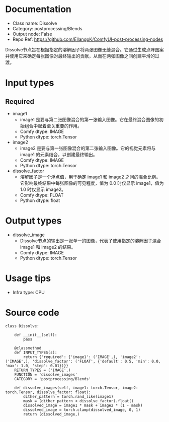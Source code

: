 # Documentation
- Class name: Dissolve
- Category: postprocessing/Blends
- Output node: False
- Repo Ref: https://github.com/EllangoK/ComfyUI-post-processing-nodes

Dissolve节点旨在根据指定的溶解因子将两张图像无缝混合。它通过生成点阵图案并使用它来确定每张图像对最终输出的贡献，从而在两张图像之间创建平滑的过渡。

# Input types
## Required
- image1
    - image1 是要与第二张图像混合的第一张输入图像。它在最终混合图像的初始组合中起着至关重要的作用。
    - Comfy dtype: IMAGE
    - Python dtype: torch.Tensor
- image2
    - image2 是要与第一张图像混合的第二张输入图像。它的视觉元素将与 image1 的元素结合，以创建最终输出。
    - Comfy dtype: IMAGE
    - Python dtype: torch.Tensor
- dissolve_factor
    - 溶解因子是一个浮点值，用于确定 image1 和 image2 之间的混合比例。它影响最终结果中每张图像的可见程度，值为 0.0 时仅显示 image1，值为 1.0 时仅显示 image2。
    - Comfy dtype: FLOAT
    - Python dtype: float

# Output types
- dissolve_image
    - Dissolve节点的输出是一张单一的图像，代表了使用指定的溶解因子混合 image1 和 image2 的结果。
    - Comfy dtype: IMAGE
    - Python dtype: torch.Tensor

# Usage tips
- Infra type: CPU

# Source code
```
class Dissolve:

    def __init__(self):
        pass

    @classmethod
    def INPUT_TYPES(s):
        return {'required': {'image1': ('IMAGE',), 'image2': ('IMAGE',), 'dissolve_factor': ('FLOAT', {'default': 0.5, 'min': 0.0, 'max': 1.0, 'step': 0.01})}}
    RETURN_TYPES = ('IMAGE',)
    FUNCTION = 'dissolve_images'
    CATEGORY = 'postprocessing/Blends'

    def dissolve_images(self, image1: torch.Tensor, image2: torch.Tensor, dissolve_factor: float):
        dither_pattern = torch.rand_like(image1)
        mask = (dither_pattern < dissolve_factor).float()
        dissolved_image = image1 * mask + image2 * (1 - mask)
        dissolved_image = torch.clamp(dissolved_image, 0, 1)
        return (dissolved_image,)
```